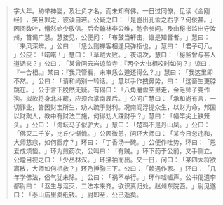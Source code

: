 > 字大年。幼举神婴，及壮负才名，而未知有佛。一日过同僚，见读《金刚经》​，笑且罪之，彼读自若。公疑之曰：​「是岂出孔孟之右乎？何佞甚。​」因阅数叶，懵然始少敬信。后会翰林李公维，勉令参问。及由秘书监出守汝州，首谒广慧。慧接见，公便问：​「布鼓当轩击，谁是知音者。​」慧曰：​「来风深辨。​」公曰：​「恁么则禅客相逢只弹指也。​」慧曰：​「君子可八。​」公应：​「喏喏！」慧曰：​「草贼大败。​」夜语次，慧曰：​「秘监曾与甚人道话来？​」公曰：​「某曾问云岩谅监寺：『两个大虫相咬时如何？』谅曰：『一合相。』某曰：『我只管看，未审恁么道还得么？』」慧曰：​「我这里即不然。​」公曰：​「请和尚别一转话。​」慧以手作拽鼻势，曰：​「这畜生更脖跳在。​」公于言下脱然无疑。有偈曰：​「八角磨盘空里走，金毛师子变作狗。拟欲将身北斗藏，应须合掌南辰后。​」公问广慧曰：​「承和尚有言，一切罪业，皆因财宝所生，劝人疏于财利。况南阎浮提众生，以财为命，邦国以财聚人，教中有财法二施，何得劝人踈财乎？​」慧曰：​「幡竿尖上铁笼头。​」公曰：​「海坛马子似驴大。​」慧曰：​「楚鸡不是丹山凤。​」公曰：​「佛灭二千岁，比丘少惭愧。​」公因微恙，问环大师曰：​「某今日忽违和，大师慈悲，如何医疗？​」环曰：​「丁香汤一碗。​」公便作吐势，环曰：​「恩爱成烦恼。​」环为煎药次，公叫曰：​「有贼。​」环下药于公前，叉手侧立。公瞠目视之曰：​「少丛林汉。​」环拂袖而出。又一日，问曰：​「某四大将欲离散，大师如何相救？​」环乃捶胸三下。公曰：​「赖遇作家。​」环曰：​「几年学佛法，俗气犹未除。​」公曰：​「祸不单行。​」环作嘘嘘声。公书偈遗李都尉曰：​「沤生与沤灭，二法本来齐。欲识真归处，赵州东院西。​」尉见遂曰：​「泰山庙里卖纸钱。​」尉即至，公已逝矣。


